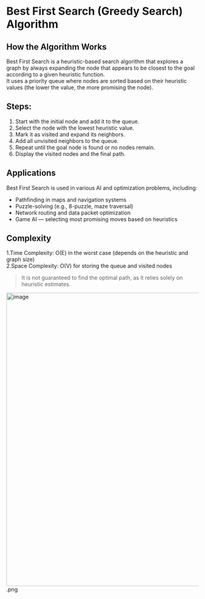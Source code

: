 #  Best First Search (Greedy Search) Algorithm

##  How the Algorithm Works
Best First Search is a heuristic-based search algorithm that explores a graph by always expanding the node that appears to be closest to the goal according to a given heuristic function.  
It uses a priority queue where nodes are sorted based on their heuristic values (the lower the value, the more promising the node).

## Steps:
1. Start with the initial node and add it to the queue.  
2. Select the node with the lowest heuristic value.  
3. Mark it as visited and expand its neighbors.  
4. Add all unvisited neighbors to the queue.  
5. Repeat until the goal node is found or no nodes remain.  
6. Display the visited nodes and the final path.

##  Applications
Best First Search is used in various AI and optimization problems, including:
- Pathfinding in maps and navigation systems  
- Puzzle-solving (e.g., 8-puzzle, maze traversal)  
- Network routing and data packet optimization  
- Game AI — selecting most promising moves based on heuristics  


##  Complexity
  1.Time Complexity: O(E) in the worst case (depends on the heuristic and graph size)  
  2.Space Complexity: O(V) for storing the queue and visited nodes  

> It is not guaranteed to find the optimal path, as it relies solely on heuristic estimates.

<img width="1366" height="768" alt="image" src="https://github.com/user-attachments/assets/7e0461e0-38f3-4cfc-b93c-6582c14ad4e9" />.png

